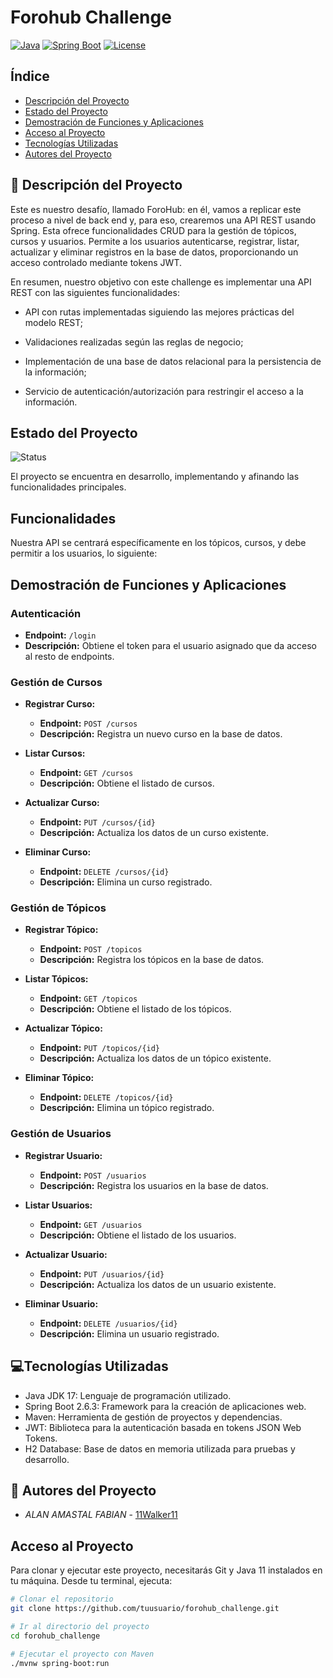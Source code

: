# Forohub Challenge

[![Java](https://img.shields.io/badge/Java-17-blue.svg)](https://www.oracle.com/java/)
[![Spring Boot](https://img.shields.io/badge/Spring%20Boot-2.6.3-brightgreen.svg)](https://spring.io/projects/spring-boot)
[![License](https://img.shields.io/badge/license-Apache%202.0-blue.svg)](LICENSE)

## Índice
- [Descripción del Proyecto](#descripción-del-proyecto)
- [Estado del Proyecto](#estado-del-proyecto)
- [Demostración de Funciones y Aplicaciones](#demostración-de-funciones-y-aplicaciones)
- [Acceso al Proyecto](#acceso-al-proyecto)
- [Tecnologías Utilizadas](#tecnologías-utilizadas)
- [Autores del Proyecto](#autores-del-proyecto)

## :file_folder: Descripción del Proyecto
Este es nuestro desafío, llamado ForoHub: en él, vamos a replicar este proceso a nivel de back end y, para eso, crearemos una API REST usando Spring.
Esta ofrece funcionalidades CRUD para la gestión de tópicos, cursos y usuarios. Permite a los usuarios autenticarse, registrar, listar, actualizar y eliminar registros en la base de datos, proporcionando un acceso controlado mediante tokens JWT.

En resumen, nuestro objetivo con este challenge es implementar una API REST con las siguientes funcionalidades:

- API con rutas implementadas siguiendo las mejores prácticas del modelo REST;

- Validaciones realizadas según las reglas de negocio;

- Implementación de una base de datos relacional para la persistencia de la información;

- Servicio de autenticación/autorización para restringir el acceso a la información.

## Estado del Proyecto
![Status](https://img.shields.io/badge/status-en%20desarrollo-yellow.svg)

El proyecto se encuentra en desarrollo, implementando y afinando las funcionalidades principales.

## Funcionalidades
Nuestra API se centrará específicamente en los tópicos, cursos, y debe permitir a los usuarios, lo siguiente:


## Demostración de Funciones y Aplicaciones
### Autenticación
- **Endpoint:** `/login`
- **Descripción:** Obtiene el token para el usuario asignado que da acceso al resto de endpoints.

### Gestión de Cursos
- **Registrar Curso:** 
  - **Endpoint:** `POST /cursos`
  - **Descripción:** Registra un nuevo curso en la base de datos.

- **Listar Cursos:** 
  - **Endpoint:** `GET /cursos`
  - **Descripción:** Obtiene el listado de cursos.

- **Actualizar Curso:** 
  - **Endpoint:** `PUT /cursos/{id}`
  - **Descripción:** Actualiza los datos de un curso existente.

- **Eliminar Curso:** 
  - **Endpoint:** `DELETE /cursos/{id}`
  - **Descripción:** Elimina un curso registrado.

### Gestión de Tópicos
- **Registrar Tópico:** 
  - **Endpoint:** `POST /topicos`
  - **Descripción:** Registra los tópicos en la base de datos.

- **Listar Tópicos:** 
  - **Endpoint:** `GET /topicos`
  - **Descripción:** Obtiene el listado de los tópicos.

- **Actualizar Tópico:** 
  - **Endpoint:** `PUT /topicos/{id}`
  - **Descripción:** Actualiza los datos de un tópico existente.

- **Eliminar Tópico:** 
  - **Endpoint:** `DELETE /topicos/{id}`
  - **Descripción:** Elimina un tópico registrado.

### Gestión de Usuarios
- **Registrar Usuario:** 
  - **Endpoint:** `POST /usuarios`
  - **Descripción:** Registra los usuarios en la base de datos.

- **Listar Usuarios:** 
  - **Endpoint:** `GET /usuarios`
  - **Descripción:** Obtiene el listado de los usuarios.

- **Actualizar Usuario:** 
  - **Endpoint:** `PUT /usuarios/{id}`
  - **Descripción:** Actualiza los datos de un usuario existente.

- **Eliminar Usuario:** 
  - **Endpoint:** `DELETE /usuarios/{id}`
  - **Descripción:** Elimina un usuario registrado.

## :computer:Tecnologías Utilizadas
- Java JDK 17: Lenguaje de programación utilizado.
- Spring Boot 2.6.3: Framework para la creación de aplicaciones web.
- Maven: Herramienta de gestión de proyectos y dependencias.
- JWT: Biblioteca para la autenticación basada en tokens JSON Web Tokens.
- H2 Database: Base de datos en memoria utilizada para pruebas y desarrollo.

## :stars: Autores del Proyecto
- *ALAN AMASTAL FABIAN* - [11Walker11](https://github.com/11walker11)

## Acceso al Proyecto
Para clonar y ejecutar este proyecto, necesitarás Git y Java 11 instalados en tu máquina. Desde tu terminal, ejecuta:
```bash
# Clonar el repositorio
git clone https://github.com/tuusuario/forohub_challenge.git

# Ir al directorio del proyecto
cd forohub_challenge

# Ejecutar el proyecto con Maven
./mvnw spring-boot:run


